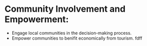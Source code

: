 # Community Involvement and Empowerment:
 - Engage local communities in the decision-making process.
 - Empower communities to benifit economically from tourism.
fdff
